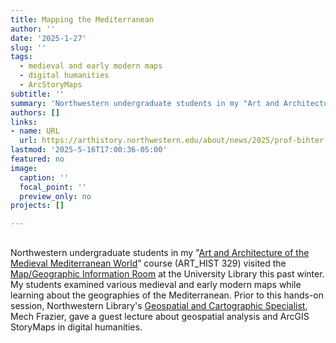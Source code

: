 ```yaml
---
title: Mapping the Mediterranean
author: ''
date: '2025-1-27'
slug: ''
tags:
  - medieval and early modern maps
  - digital humanities
  - ArcStoryMaps
subtitle: ''
summary: 'Northwestern undergraduate students in my "Art and Architecture of the Medieval Mediterranean World” course (ART_HIST 329) visited the Map/Geographic Information Room at the University Library this past winter.'
authors: []
links:
- name: URL
  url: https://arthistory.northwestern.edu/about/news/2025/prof-bihter-eseners-class-visited-the-university-library-to-examine-medieval-maps.html
lastmod: '2025-5-16T17:00:36-05:00'
featured: no
image:
  caption: ''
  focal_point: ''
  preview_only: no
projects: []

---
```


##

Northwestern undergraduate students in my "[Art and Architecture of the Medieval Mediterranean World](https://arthistory.northwestern.edu/about/news/2025/prof-bihter-eseners-class-visited-the-university-library-to-examine-medieval-maps.html)” course (ART_HIST 329) visited the [Map/Geographic Information Room](https://www.library.northwestern.edu/visit/maps/university-library-lower-level/) at the University Library this past winter. My students examined various medieval and early modern maps while learning about the geographies of the Mediterranean. Prior to this hands-on session, Northwestern Library's [Geospatial and Cartographic Specialist](https://www.library.northwestern.edu/research/scholarly/geospatial-and-data-services.html), Mech Frazier, gave a guest lecture about geospatial analysis and ArcGIS StoryMaps in digital humanities. 

